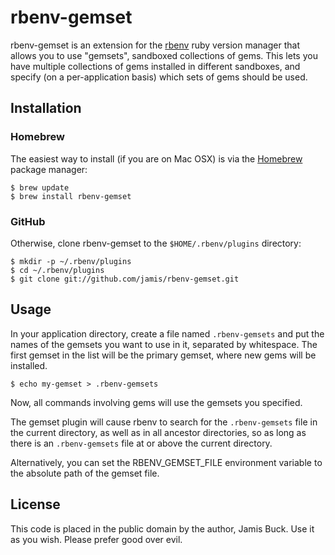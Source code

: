 # rbenv-gemset

rbenv-gemset is an extension for the [rbenv][rbenv] ruby version manager that
allows you to use "gemsets", sandboxed collections of gems. This lets you have
multiple collections of gems installed in different sandboxes, and specify (on
a per-application basis) which sets of gems should be used.


## Installation

### Homebrew

The easiest way to install (if you are on Mac OSX) is via the [Homebrew][homebrew] package manager:

    $ brew update
    $ brew install rbenv-gemset

### GitHub

Otherwise, clone rbenv-gemset to the `$HOME/.rbenv/plugins` directory:

    $ mkdir -p ~/.rbenv/plugins
    $ cd ~/.rbenv/plugins
    $ git clone git://github.com/jamis/rbenv-gemset.git

## Usage

In your application directory, create a file named `.rbenv-gemsets` and put the
names of the gemsets you want to use in it, separated by whitespace. The first
gemset in the list will be the primary gemset, where new gems will be
installed.

    $ echo my-gemset > .rbenv-gemsets

Now, all commands involving gems will use the gemsets you specified.

The gemset plugin will cause rbenv to search for the `.rbenv-gemsets` file in
the current directory, as well as in all ancestor directories, so as long
as there is an `.rbenv-gemsets` file at or above the current directory.

Alternatively, you can set the RBENV_GEMSET_FILE environment variable to the
absolute path of the gemset file.


## License

This code is placed in the public domain by the author, Jamis Buck. Use it as
you wish. Please prefer good over evil.


[rbenv]: http://github.com/sstephenson/rbenv
[homebrew]: http://mxcl.github.com/homebrew/
